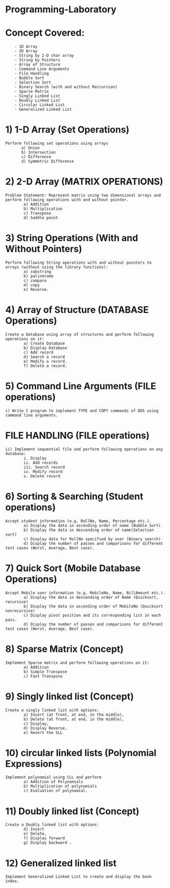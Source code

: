 # Programming-Laboratory

# Concept Covered:
  		- 1D Array
  		- 2D Array
  		- String by 2-D char array
  		- String by Pointers
  		- Array of Structure
  		- Command Line Arguments
  		- File Handling
  		- Bubble Sort
  		- Selection Sort
  		- Binary Search (with and without Reccursion)
  		- Sparse Matrix
  		- Singly Linked List
  		- Doubly Linked List
  		- Circular Linked List
  		- Generalized Linked List

# 1) 1-D Array (Set Operations)
	
	Perform following set operations using arrays
		   a) Union
		   b) Intersection
		   c) Difference
		   d) Symmetric Difference

# 2) 2-D Array (MATRIX OPERATIONS)
	Problem Statement: Represent matrix using two dimensional arrays and perform following operations with and without pointer.
			a) Addition
			b) Multiplication
			c) Transpose
			d) Saddle point

# 3) String Operations (With and Without Pointers)
	Perform following String operations with and without pointers to arrays (without using the library functions):
			a) substring
			b) palindrome
			c) compare
			d) copy
			e) Reverse.
			
# 4) Array of Structure (DATABASE Operations)
	Create a Database using array of structures and perform following operations on it:
			a) Create Database
			b) Display Database
			c) Add record
			d) Search a record
			e) Modify a record.
			f) Delete a record.
			
# 5) Command Line Arguments (FILE operations)
	i) Write C program to implement TYPE and COPY commands of DOS using command line arguments.
	
# FILE HANDLING (FILE operations)
	ii) Implement sequential file and perform following operations on any database:
			i. Display
			ii. Add records
			iii. Search record
			iv. Modify record
			v. Delete record


# 6) Sorting & Searching (Student operations)
	Accept student information (e.g. RollNo, Name, Percentage etc.).
			a) Display the data in ascending order of name (Bubble Sort)
			b) Display the data in descending order of name(Selection sort)
			c) Display data for RollNo specified by user (Binary search)
			d) Display the number of passes and comparisons for different test cases (Worst, Average, Best case).


# 7) Quick Sort (Mobile Database Operations)
	Accept Mobile user information (e.g. MobileNo, Name, BillAmount etc.).
			a) Display the data in descending order of Name (Quicksort, recursive)
			b) Display the data in ascending order of MobileNo (Quicksort nonrecursive)
			c) Display pivot position and its corresponding list in each pass.
			d) Display the number of passes and comparisons for different test cases (Worst, Average, Best case).

# 8) Sparse Matrix (Concept)
	Implement Sparse matrix and perform following operations on it:
			a) Addition
			b) Simple Transpose
			c) Fast Transpose

# 9) Singly linked list (Concept)
	Create a singly linked list with options:
			a) Insert (at front, at end, in the middle),
			b) Delete (at front, at end, in the middle),
			c) Display,
			d) Display Reverse,
			e) Revert the SLL

# 10) circular linked lists (Polynomial Expressions)
	Implement polynomial using CLL and perform
			a) Addition of Polynomials
			b) Multiplication of polynomials
			c) Evaluation of polynomial.

# 11) Doubly linked list (Concept)
	Create a Doubly linked list with options:
			d) Insert
			e) Delete,
			f) Display forward
			g) Display backward .


# 12) Generalized linked list
	Implement Generalized Linked List to create and display the book index.

